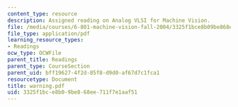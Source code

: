 ```yaml
---
content_type: resource
description: Assigned reading on Analog VLSI for Machine Vision.
file: /media/courses/6-801-machine-vision-fall-2004/3325f1bce8b09be868ee711f7e1aaf51_warning.pdf
file_type: application/pdf
learning_resource_types:
- Readings
ocw_type: OCWFile
parent_title: Readings
parent_type: CourseSection
parent_uid: bff19627-4f2d-85f8-d9d0-af67d7c1fca1
resourcetype: Document
title: warning.pdf
uid: 3325f1bc-e8b0-9be8-68ee-711f7e1aaf51
---
```

